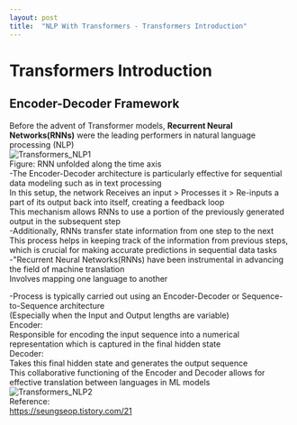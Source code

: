 ```yaml
---
layout: post
title:  "NLP With Transformers - Transformers Introduction"
---
```

# Transformers Introduction
## Encoder-Decoder Framework
Before the advent of Transformer models, **Recurrent Neural Networks(RNNs)** were the leading performers in natural language processing (NLP) <br/> 
![Transformers_NLP1](https://github.com/growingpenguin/growingpenguin.github.io/assets/110277903/23a92bb6-b122-4b32-b04c-22a04b4a7db6) <br/>
Figure: RNN unfolded along the time axis <br/>
-The Encoder-Decoder architecture is particularly effective for sequential data modeling such as in text processing <br/>
In this setup, the network Receives an input > Processes it >  Re-inputs a part of its output back into itself, creating a feedback loop <br/>
This mechanism allows RNNs to use a portion of the previously generated output in the subsequent step <br/>
-Additionally, RNNs transfer state information from one step to the next <br/>
This process helps in keeping track of the information from previous steps, which is crucial for making accurate predictions in sequential data tasks <br/>
-"Recurrent Neural Networks(RNNs) have been instrumental in advancing the field of machine translation <br/>
Involves mapping one language to another <br/>

-Process is typically carried out using an Encoder-Decoder or Sequence-to-Sequence architecture <br/>
(Especially when the Input and Output lengths are variable) <br/>
Encoder: <br/>
Responsible for encoding the input sequence into a numerical representation which is captured in the final hidden state <br/>
Decoder: <br/>
Takes this final hidden state and generates the output sequence <br/>
This collaborative functioning of the Encoder and Decoder allows for effective translation between languages in ML models <br/>
![Transformers_NLP2](https://github.com/growingpenguin/growingpenguin.github.io/assets/110277903/5103013c-b9a8-42b4-aaee-449d2a51400b) <br/>
Reference: <br/>
https://seungseop.tistory.com/21 <br/>












